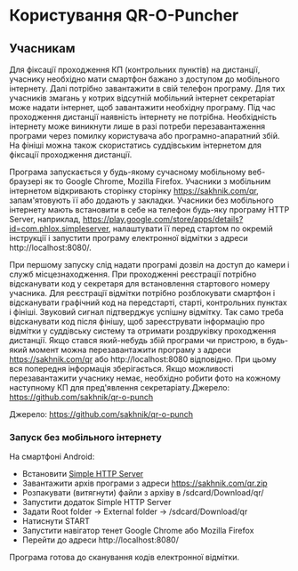 # Користування QR-O-Puncher

## Учасникам

Для фіксації проходження КП (контрольних пунктів) на дистанції, учаснику
необхідно мати смартфон бажано з доступом до мобільного інтернету. Далі
потрібно завантажити в свій телефон програму. Для тих учасників змагань у
котрих відсутній мобільний інтернет секретаріат може надати інтернет, щоб
завантажити необхідну програму. Під час проходження дистанції наявність
інтернету не потрібна. Необхідність інтернету може виникнути лише в разі
потреби перезавантаження програми через помилку користувача або
програмно-апаратний збій. На фініші можна також скористатись суддівським
інтернетом для фіксації проходження дистанції.

Програма запускається у будь-якому сучасному мобільному веб-браузері як то
Google Chrome, Mozilla Firefox. Учасники з мобільним інтернетом відкривають
сторінку сторінку https://sakhnik.com/qr, запам'ятовують її або додають у
закладки. Учасники без мобільного інтернету мають встановити в себе на телефон
будь-яку програму HTTP Server, наприклад,
https://play.google.com/store/apps/details?id=com.phlox.simpleserver,
налаштувати її перед стартом по окремій інструкції і запустити програму
електронної відмітки з адреси http://localhost:8080/.

При першому запуску слід надати програмі дозвіл на доступ до камери і служб
місцезнаходження. При проходженні реєстрації потрібно відсканувати код у
секретаря для встановлення стартового номеру учасника. Для реєстрації відмітки
потрібно розблокувати смартфон і відсканувати графічний код на передстарті,
старті, контрольних пунктах і фініші. Звуковий сигнал підтверджує успішну
відмітку. Так само треба відсканувати код після фінішу, щоб зареєструвати
інформацію про відмітки у суддівську систему та отримати роздруківку
проходження дистанції. Якщо стався який-небудь збій програми чи пристрою, в
будь-який момент можна перезавантажити програму з адреси https://sakhnik.com/qr
або http://localhost:8080 відповідно. При цьому вся попередня інформація
зберігається. Якщо можливості перезавантажити учаснику немає, необхідно робити
фото на кожному наступному КП для пред'явлення секретаріату.Джерело:
https://github.com/sakhnik/qr-o-punch

Джерело: https://github.com/sakhnik/qr-o-punch

### Запуск без мобільного інтернету

На смартфоні Android:

* Встановити [Simple HTTP Server](https://play.google.com/store/apps/details?id=com.phlox.simpleserver)
* Завантажити архів програми з адреси https://sakhnik.com/qr.zip
* Розпакувати (витягнути) файли з архіву в /sdcard/Download/qr/
* Запустити додаток Simple HTTP Server
* Задати Root folder -> External folder -> /sdcard/Download/qr
* Натиснути START
* Запустити навігатор тенет Google Chrome або Mozilla Firefox
* Перейти до адреси http://localhost:8080/

Програма готова до сканування кодів електронної відмітки.
